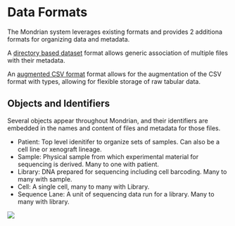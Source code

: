 # Data Formats

The Mondrian system leverages existing formats and provides 2 additiona formats for organizing data and metadata.

A [directory based dataset](generic_dataset.md) format allows generic association of multiple files with their metadata.

An [augmented CSV format](csv_yaml.md) format allows for the augmentation of the CSV format with types, allowing for flexible storage of raw tabular data.

## Objects and Identifiers

Several objects appear throughout Mondrian, and their identifiers are embedded in the names and content of files and metadata for those files.

- Patient: Top level idenitifer to organize sets of samples.  Can also be a cell line or xenograft lineage.
- Sample: Physical sample from which experimental material for sequencing is derived.  Many to one with patient.
- Library: DNA prepared for sequencing including cell barcoding.  Many to many with sample.
- Cell: A single cell, many to many with Library.
- Sequence Lane: A unit of sequencing data run for a library.  Many to many with library.

![](https://lucid.app/publicSegments/view/8684c43a-340d-4857-affd-19d9612abeee/image.png)
